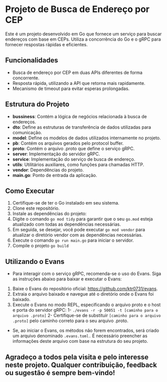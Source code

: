 # Projeto de Busca de Endereço por CEP

Este é um projeto desenvolvido em Go que fornece um serviço para buscar endereços com base em CEPs. Utiliza a concorrência do Go e o gRPC para fornecer respostas rápidas e eficientes.

## Funcionalidades

- Busca de endereço por CEP em duas APIs diferentes de forma concorrente.
- Resposta rápida, utilizando a API que retorna mais rapidamente.
- Mecanismo de timeout para evitar esperas prolongadas.

## Estrutura do Projeto

- **bussiness**: Contém a lógica de negócios relacionada à busca de endereços.
- **dto**: Define as estruturas de transferência de dados utilizadas para comunicação.
- **model**: Define os modelos de dados utilizados internamente no projeto.
- **pb**: Contém os arquivos gerados pelo protocol buffer.
- **proto**: Contém o arquivo .proto que define o serviço gRPC.
- **server**: Implementação do servidor gRPC.
- **service**: Implementação do serviço de busca de endereço.
- **utils**: Utilitários auxiliares, como funções para chamadas HTTP.
- **vendor**: Dependências do projeto.
- **main.go**: Ponto de entrada da aplicação.

## Como Executar

1. Certifique-se de ter o Go instalado em seu sistema.
2. Clone este repositório.
3. Instale as dependências do projeto:
  1. Digite o comando `go mod tidy` para garantir que o seu `go.mod` esteja atualizado com todas as dependências necessárias.
  2. Em seguida, se desejar, você pode executar `go mod vendor` para atualizar o diretório vendor com as dependências necessárias.
  3. Execute o comando `go run main.go` para iniciar o servidor.
  4. Compile o projeto `go build`

## Utilizando o Evans

- Para interagir com o serviço gRPC, recomenda-se o uso do Evans. Siga as instruções abaixo para baixar e executar o Evans:
1. Baixe o Evans do repositório oficial: https://github.com/ktr0731/evans.
2. Extraia o arquivo baixado e navegue até o diretório onde o Evans foi baixado.
3. Execute o Evans no modo REPL, especificando o arquivo proto e o host e porta do servidor gRPC:
   1- `./evans -r -p 50051 -t [caminho para o arquivo .proto]`
   2- Certifique-se de substituir `[caminho para o arquivo .proto]` pelo caminho correto para o seu arquivo .proto.

- Se, ao iniciar o Evans, os métodos não forem encontrados, será criado um arquivo denominado `.evans.toml.` É necessário preencher as informações deste arquivo com base na estrutura do seu projeto.

## Agradeço a todos pela visita e pelo interesse neste projeto. Qualquer contribuição, feedback ou sugestão é sempre bem-vindo!
